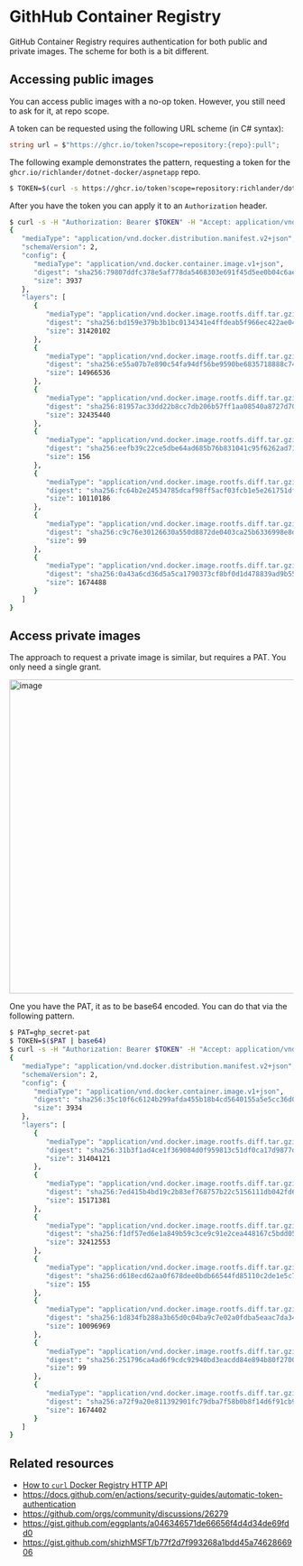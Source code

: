 # GithHub Container Registry

GitHub Container Registry requires authentication for both public and private images. The scheme for both is a bit different.

## Accessing public images

You can access public images with a no-op token. However, you still need to ask for it, at repo scope.

A token can be requested using the following URL scheme (in C# syntax):

```csharp
string url = $"https://ghcr.io/token?scope=repository:{repo}:pull";
```

The following example demonstrates the pattern, requesting a token for the `ghcr.io/richlander/dotnet-docker/aspnetapp` repo.

```bash
$ TOKEN=$(curl -s https://ghcr.io/token?scope=repository:richlander/dotnet-docker/aspnetapp:pull | jq -r .token)
```

After you have the token you can apply it to an `Authorization` header.

```bash
$ curl -s -H "Authorization: Bearer $TOKEN" -H "Accept: application/vnd.docker.distribution.manifest.list.v2+json, application/vnd.docker.distribution.manifest.v2+json" https://ghcr.io/v2/richlander/dotnet-docker/aspnetapp/manifests/main
{
   "mediaType": "application/vnd.docker.distribution.manifest.v2+json",
   "schemaVersion": 2,
   "config": {
      "mediaType": "application/vnd.docker.container.image.v1+json",
      "digest": "sha256:79807ddfc378e5af778da5468303e691f45d5ee0b04c6aeec0f4b96fcdfd39b6",
      "size": 3937
   },
   "layers": [
      {
         "mediaType": "application/vnd.docker.image.rootfs.diff.tar.gzip",
         "digest": "sha256:bd159e379b3b1bc0134341e4ffdeab5f966ec422ae04818bb69ecef08a823b05",
         "size": 31420102
      },
      {
         "mediaType": "application/vnd.docker.image.rootfs.diff.tar.gzip",
         "digest": "sha256:e55a07b7e890c54fa94df56be9590be6835718888c746f061dfc526ed2d529ec",
         "size": 14966536
      },
      {
         "mediaType": "application/vnd.docker.image.rootfs.diff.tar.gzip",
         "digest": "sha256:81957ac33dd22b8cc7db206b57ff1aa08540a8727d70f775509d9a18ff94f6a4",
         "size": 32435440
      },
      {
         "mediaType": "application/vnd.docker.image.rootfs.diff.tar.gzip",
         "digest": "sha256:eefb39c22ce5dbe64ad685b76b831041c95f6262ad7198f0944aebafa66175ea",
         "size": 156
      },
      {
         "mediaType": "application/vnd.docker.image.rootfs.diff.tar.gzip",
         "digest": "sha256:fc64b2e24534785dcaf98ff5acf03fcb1e5e261751dfbd2529a92498bc24331a",
         "size": 10110186
      },
      {
         "mediaType": "application/vnd.docker.image.rootfs.diff.tar.gzip",
         "digest": "sha256:c9c76e30126630a550d8872de0403ca25b6336998e8d33b4d7380e25b554f370",
         "size": 99
      },
      {
         "mediaType": "application/vnd.docker.image.rootfs.diff.tar.gzip",
         "digest": "sha256:0a43a6cd36d5a5ca1790373cf8bf0d1d478839ad9b55e4ea406cb14c7c2ecd97",
         "size": 1674488
      }
   ]
}
```

## Access private images

The approach to request a private image is similar, but requires a PAT. You only need a single grant.

<img width="557" alt="image" src="https://user-images.githubusercontent.com/2608468/196018877-1717b323-f801-4198-b28e-c0f845916fb9.png">

One you have the PAT, it as to be base64 encoded. You can do that via the following pattern.

```bash
$ PAT=ghp_secret-pat
$ TOKEN=$($PAT | base64)
$ curl -s -H "Authorization: Bearer $TOKEN" -H "Accept: application/vnd.docker.distribution.manifest.list.v2+json, application/vnd.docker.distribution.manifest.v2+json" https://ghcr.io/v2/richlander/dotnet-docker/manifests/main 
{
   "mediaType": "application/vnd.docker.distribution.manifest.v2+json",
   "schemaVersion": 2,
   "config": {
      "mediaType": "application/vnd.docker.container.image.v1+json",
      "digest": "sha256:35c10f6c6124b299afda455b18b4cd5640155a5e5cc36d02f3fe298363786e23",
      "size": 3934
   },
   "layers": [
      {
         "mediaType": "application/vnd.docker.image.rootfs.diff.tar.gzip",
         "digest": "sha256:31b3f1ad4ce1f369084d0f959813c51df0ca17d9877d5ee88c2db6ff88341430",
         "size": 31404121
      },
      {
         "mediaType": "application/vnd.docker.image.rootfs.diff.tar.gzip",
         "digest": "sha256:7ed415b4bd19c2b83ef768757b22c5156111db042fd62be4263ba200b4c0c8d0",
         "size": 15171381
      },
      {
         "mediaType": "application/vnd.docker.image.rootfs.diff.tar.gzip",
         "digest": "sha256:f1df57ed6e1a849b59c3ce9c91e2cea448167c5bdd05dc61dc10576f13a77c13",
         "size": 32412553
      },
      {
         "mediaType": "application/vnd.docker.image.rootfs.diff.tar.gzip",
         "digest": "sha256:d618ecd62aa0f678dee0bdb66544fd85110c2de1e5c73863cfcdd7aa12691af8",
         "size": 155
      },
      {
         "mediaType": "application/vnd.docker.image.rootfs.diff.tar.gzip",
         "digest": "sha256:1d834fb288a3b65d0c04ba9c7e02a0fdba5eaac7da348eb97f1de0cca2cac3af",
         "size": 10096969
      },
      {
         "mediaType": "application/vnd.docker.image.rootfs.diff.tar.gzip",
         "digest": "sha256:251796ca4ad6f9cdc92940bd3eacdd84e894b80f27003e87c39ae587a36f1f53",
         "size": 99
      },
      {
         "mediaType": "application/vnd.docker.image.rootfs.diff.tar.gzip",
         "digest": "sha256:a72f9a20e811392901fc79dba7f58b0b8f14d6f91cb925ceaf29d9ccb31d56a1",
         "size": 1674402
      }
   ]
}
```

## Related resources

- [How to `curl` Docker Registry HTTP API](README.md)
- https://docs.github.com/en/actions/security-guides/automatic-token-authentication
- https://github.com/orgs/community/discussions/26279
- https://gist.github.com/eggplants/a046346571de66656f4d4d34de69fdd0
- https://gist.github.com/shizhMSFT/b77f2d7f993268a1bdd45a7462866906
